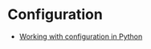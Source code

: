 # Configuration

- [Working with configuration in Python](https://tech.preferred.jp/en/blog/working-with-configuration-in-python/)

